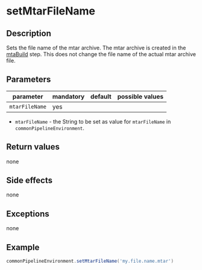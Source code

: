 # setMtarFileName

## Description
Sets the file name of the mtar archive. The mtar archive is created in the [mtaBuild](../../steps/mtaBuild) step.
This does not change the file name of the actual mtar archive file.

## Parameters

| parameter      | mandatory | default | possible values |
| ---------------|-----------|---------|-----------------|
| `mtarFileName` | yes       |         |                 |

* `mtarFileName` - the String to be set as value for `mtarFileName` in `commonPipelineEnvironment`.

## Return values

none

## Side effects

none

## Exceptions

none

## Example

```groovy
commonPipelineEnvironment.setMtarFileName('my.file.name.mtar')
```
